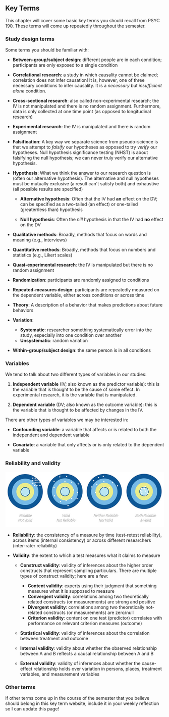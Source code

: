 ## Key Terms



This chapter will cover some basic key terms you should recall from PSYC 190. These terms will come up repeatedly throughout the semester.

### Study design terms

Some terms you should be familiar with:

-   **Between-group/subject design**: different people are in each condition; participants are only exposed to a single condition

-   **Correlational research**: a study in which causality cannot be claimed; correlation does not infer causation! It is, however, one of three necessary conditions to infer causality. It is a *necessary* but *insufficient alone* condition.

-   **Cross-sectional research**: also called non-experimental research; the IV is not manipulated and there is no random assignment. Furthermore, data is only collected at one time point (as opposed to longitudinal research)

-   **Experimental research**: the IV is manipulated and there is random assignment

-   **Falsification**: A key way we separate science from pseudo-science is that we attempt to *falsify* our hypotheses as opposed to try *verify* our hypotheses. Null hypothesis significance testing (NHST) is about falsifying the null hypothesis; we can never truly verify our alternative hypothesis.

-   **Hypothesis**: What we think the answer to our research question is (often our alternative hypothesis). The alternative and null hypotheses must be mutually exclusive (a result can't satisfy both) and exhaustive (all possible results are specified)

    -   **Alternative hypothesis**: Often that the IV had **an** effect on the DV; can be specified as a two-tailed (an effect) or one-tailed (greater/less than) hypothesis

    -   **Null hypothesis**: Often the *nill* hypothesis in that the IV had **no** effect on the DV

-   **Qualitative methods**: Broadly, methods that focus on words and meaning (e.g., interviews)

-   **Quantitative methods**: Broadly, methods that focus on numbers and statistics (e.g., Likert scales)

-   **Quasi-experimental research**: the IV is manipulated but there is no random assignment

-   **Randomization**: participants are randomly assigned to conditions

-   **Repeated-measures design**: participants are repeatedly measured on the dependent variable, either across conditions or across time

-   **Theory**: A description of a behavior that makes predictions about future behaviors

-   **Variation**:

    -   **Systematic**: researcher something systematically error into the study, especially into one condition over another
    -   **Unsystematic**: random variation

-   **Within-group/subject design**: the same person is in all conditions

### Variables

We tend to talk about two different types of variables in our studies:

1.  **Independent variable** (IV; also known as the predictor variable): this is the variable that is thought to be the cause of some effect. In experimental research, it is the variable that is manipulated.

2.  **Dependent variable** (DV; also known as the outcome variable): this is the variable that is thought to be affected by changes in the IV.

There are other types of variables we may be interested in:

-   **Confounding variable**: a variable that affects or is related to both the independent and dependent variable

-   **Covariate**: a variable that only affects or is only related to the dependent variable

### Reliability and validity

![](images/01-intro/reliability-validity.jpg)

-   **Reliability**: the consistency of a measure by time (test-retest reliability), across items (internal consistency) or across different researchers (inter-rater reliability)

-   **Validity**: the extent to which a test measures what it claims to measure

    -   **Construct validity**: validity of inferences about the higher order constructs that represent sampling particulars. There are multiple types of construct validity; here are a few:

        -   **Content validity**: experts using their judgment that something measures what it is supposed to measure
        -   **Convergent validity**: correlations among two theoretically related constructs (or measurements) are strong and positive
        -   **Divergent validity**: correlations among two theoretically not-related constructs (or measurements) are zero/null
        -   **Criterion validity**: content on one test (predictor) correlates with performance on relevant criterion measures (outcome)

    -   **Statistical validity**: validity of inferences about the correlation between treatment and outcome

    -   **Internal validity**: validity about whether the observed relationship between A and B reflects a causal relationship between A and B

    -   **External validity**: validity of inferences about whether the cause-effect relationship holds over variation in persons, places, treatment variables, and measurement variables

### Other terms

If other terms come up in the course of the semester that you believe should belong in this key term website, include it in your weekly reflection so I can update this page!
